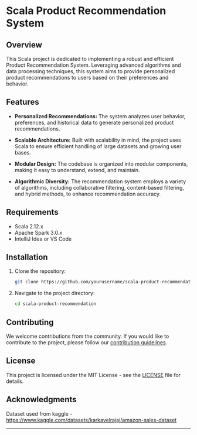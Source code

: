 # Scala Product Recommendation System

## Overview

This Scala project is dedicated to implementing a robust and efficient Product Recommendation System. Leveraging advanced algorithms and data processing techniques, this system aims to provide personalized product recommendations to users based on their preferences and behavior.

## Features

- **Personalized Recommendations:** The system analyzes user behavior, preferences, and historical data to generate personalized product recommendations.
  
- **Scalable Architecture:** Built with scalability in mind, the project uses Scala to ensure efficient handling of large datasets and growing user bases.

- **Modular Design:** The codebase is organized into modular components, making it easy to understand, extend, and maintain.

- **Algorithmic Diversity:** The recommendation system employs a variety of algorithms, including collaborative filtering, content-based filtering, and hybrid methods, to enhance recommendation accuracy.

## Requirements

- Scala 2.12.x
- Apache Spark 3.0.x
- IntelliJ Idea or VS Code

## Installation

1. Clone the repository:

   ```bash
   git clone https://github.com/yourusername/scala-product-recommendation.git
   ```

2. Navigate to the project directory:

   ```bash
   cd scala-product-recommendation
   ```

## Contributing

We welcome contributions from the community. If you would like to contribute to the project, please follow our [contribution guidelines](CONTRIBUTING.md).

## License

This project is licensed under the MIT License - see the [LICENSE](LICENSE) file for details.

## Acknowledgments

Dataset used from kaggle - https://www.kaggle.com/datasets/karkavelrajaj/amazon-sales-dataset

---
